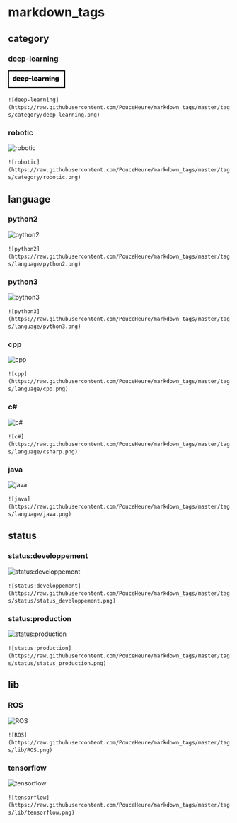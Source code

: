 # markdown_tags
## category
### deep-learning
![deep-learning](https://raw.githubusercontent.com/PouceHeure/markdown_tags/master/tags/category/deep-learning.png)

```![deep-learning](https://raw.githubusercontent.com/PouceHeure/markdown_tags/master/tags/category/deep-learning.png)```
### robotic
![robotic](https://raw.githubusercontent.com/PouceHeure/markdown_tags/master/tags/category/robotic.png)

```![robotic](https://raw.githubusercontent.com/PouceHeure/markdown_tags/master/tags/category/robotic.png)```
## language
### python2
![python2](https://raw.githubusercontent.com/PouceHeure/markdown_tags/master/tags/language/python2.png)

```![python2](https://raw.githubusercontent.com/PouceHeure/markdown_tags/master/tags/language/python2.png)```
### python3
![python3](https://raw.githubusercontent.com/PouceHeure/markdown_tags/master/tags/language/python3.png)

```![python3](https://raw.githubusercontent.com/PouceHeure/markdown_tags/master/tags/language/python3.png)```
### cpp
![cpp](https://raw.githubusercontent.com/PouceHeure/markdown_tags/master/tags/language/cpp.png)

```![cpp](https://raw.githubusercontent.com/PouceHeure/markdown_tags/master/tags/language/cpp.png)```
### c#
![c#](https://raw.githubusercontent.com/PouceHeure/markdown_tags/master/tags/language/csharp.png)

```![c#](https://raw.githubusercontent.com/PouceHeure/markdown_tags/master/tags/language/csharp.png)```
### java
![java](https://raw.githubusercontent.com/PouceHeure/markdown_tags/master/tags/language/java.png)

```![java](https://raw.githubusercontent.com/PouceHeure/markdown_tags/master/tags/language/java.png)```
## status
### status:developpement
![status:developpement](https://raw.githubusercontent.com/PouceHeure/markdown_tags/master/tags/status/status_developpement.png)

```![status:developpement](https://raw.githubusercontent.com/PouceHeure/markdown_tags/master/tags/status/status_developpement.png)```
### status:production
![status:production](https://raw.githubusercontent.com/PouceHeure/markdown_tags/master/tags/status/status_production.png)

```![status:production](https://raw.githubusercontent.com/PouceHeure/markdown_tags/master/tags/status/status_production.png)```
## lib
### ROS
![ROS](https://raw.githubusercontent.com/PouceHeure/markdown_tags/master/tags/lib/ROS.png)

```![ROS](https://raw.githubusercontent.com/PouceHeure/markdown_tags/master/tags/lib/ROS.png)```
### tensorflow
![tensorflow](https://raw.githubusercontent.com/PouceHeure/markdown_tags/master/tags/lib/tensorflow.png)

```![tensorflow](https://raw.githubusercontent.com/PouceHeure/markdown_tags/master/tags/lib/tensorflow.png)```